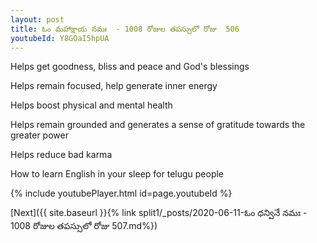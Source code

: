 ```yaml
---
layout: post
title: ఓం మహాక్షాయ నమః  - 1008 రోజుల తపస్సులో రోజు  506
youtubeId: Y8GOaI5hpUA
---
```

 
 
Helps get goodness, bliss and peace and God's blessings
 
Helps remain focused, help generate inner energy 
 
Helps boost physical and mental health 
 
Helps remain grounded and generates a sense of gratitude towards the greater power 
 
Helps reduce bad karma
 
How to learn English in your sleep for telugu people
 
 
 
 


{% include youtubePlayer.html id=page.youtubeId %}
 
[Next]({{ site.baseurl }}{% link split1/_posts/2020-06-11-ఓం ధన్వినే నమః  - 1008 రోజుల తపస్సులో రోజు  507.md%})
 

